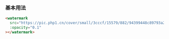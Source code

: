 ### 基本用法

```html
<watermark
  src="https://pic.php1.cn/cover/small/3cccf/15579/882/94399448c89793a2.png"
  :opacity="0.1"
></watermark>
```
